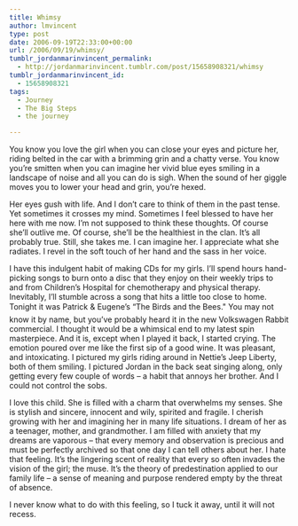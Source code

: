 ```yaml
---
title: Whimsy
author: lmvincent
type: post
date: 2006-09-19T22:33:00+00:00
url: /2006/09/19/whimsy/
tumblr_jordanmarinvincent_permalink:
  - http://jordanmarinvincent.tumblr.com/post/15658908321/whimsy
tumblr_jordanmarinvincent_id:
  - 15658908321
tags:
  - Journey
  - The Big Steps
  - the journey

---
```

You know you love the girl when you can close your eyes and picture her, riding belted in the car with a brimming grin and a chatty verse. You know you&rsquo;re smitten when you can imagine her vivid blue eyes smiling in a landscape of noise and all you can do is sigh. When the sound of her giggle moves you to lower your head and grin, you&rsquo;re hexed.<a name="more"></a>

Her eyes gush with life. And I don&rsquo;t care to think of them in the past tense. Yet sometimes it crosses my mind. Sometimes I feel blessed to have her here with me now. I&rsquo;m not supposed to think these thoughts. Of course she&rsquo;ll outlive me. Of course, she&rsquo;ll be the healthiest in the clan. It&rsquo;s all probably true. Still, she takes me. I can imagine her. I appreciate what she radiates. I revel in the soft touch of her hand and the sass in her voice.

I have this indulgent habit of making CDs for my girls. I&rsquo;ll spend hours hand-picking songs to burn onto a disc that they enjoy on their weekly trips to and from Children&rsquo;s Hospital for chemotherapy and physical therapy. Inevitably, I&rsquo;ll stumble across a song that hits a little too close to home. Tonight it was Patrick & Eugene&rsquo;s &ldquo;The Birds and the Bees." You may not know it by name, but you&rsquo;ve probably heard it in the new Volkswagen Rabbit commercial. I thought it would be a whimsical end to my latest spin masterpiece. And it is, except when I played it back, I started crying. The emotion poured over me like the first sip of a good wine. It was pleasant, and intoxicating. I pictured my girls riding around in Nettie&rsquo;s Jeep Liberty, both of them smiling. I pictured Jordan in the back seat singing along, only getting every few couple of words &ndash; a habit that annoys her brother. And I could not control the sobs.

I love this child. She is filled with a charm that overwhelms my senses. She is stylish and sincere, innocent and wily, spirited and fragile. I cherish growing with her and imagining her in many life situations. I dream of her as a teenager, mother, and grandmother. I am filled with anxiety that my dreams are vaporous &ndash; that every memory and observation is precious and must be perfectly archived so that one day I can tell others about her. I hate that feeling. It&rsquo;s the lingering scent of reality that every so often invades the vision of the girl; the muse. It&rsquo;s the theory of predestination applied to our family life &ndash; a sense of meaning and purpose rendered empty by the threat of absence.

I never know what to do with this feeling, so I tuck it away, until it will not recess.

<div class="blogger-post-footer">
  <img loading="lazy" width="1" height="1" src="https://blogger.googleusercontent.com/tracker/9039099668816362935-5734877351333318723?l=jordansjourney2.blogspot.com" alt="" />
</div>